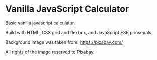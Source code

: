 # Vanilla JavaScript Calculator

Basic vanilla javascript calculatur.

Build with HTML, CSS grid and flexbox, and JavaScript ES6 prinsepals. 


Background image was taken from: https://pixabay.com/

All rights of the image reserved to Pixabay.